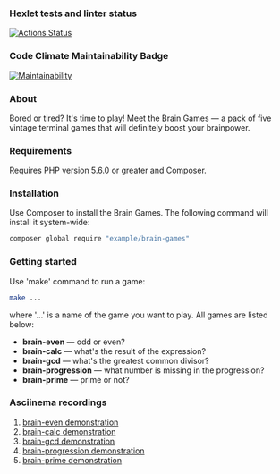 ### Hexlet tests and linter status
[![Actions Status](https://github.com/KuzinaRuslana/php-project-45/actions/workflows/hexlet-check.yml/badge.svg)](https://github.com/KuzinaRuslana/php-project-45/actions)

### Code Climate Maintainability Badge
[![Maintainability](https://api.codeclimate.com/v1/badges/6e781e83dc5dfe8348df/maintainability)](https://codeclimate.com/github/KuzinaRuslana/php-project-45/maintainability)

### About
Bored or tired? It's time to play! Meet the Brain Games — a pack of five vintage terminal games that will definitely boost your brainpower.

### Requirements
Requires PHP version 5.6.0 or greater and Composer.

### Installation
Use Composer to install the Brain Games. The following command will install it system-wide:
```bash
composer global require "example/brain-games"
```

### Getting started
Use 'make' command to run a game:
```bash
make ...
```
where '...' is a name of the game you want to play. All games are listed below:
* **brain-even** — odd or even?
* **brain-calc** — what's the result of the expression?
* **brain-gcd** — what's the greatest common divisor?
* **brain-progression** — what number is missing in the progression?
* **brain-prime** — prime or not?

### Asciinema recordings
1. [brain-even demonstration](https://asciinema.org/a/hejs1aRcORpedK0yljKdKPNTJ)
2. [brain-calc demonstration](https://asciinema.org/a/dDbehwhkP9mOYNL1ILQqMVNZs)
3. [brain-gcd demonstration](https://asciinema.org/a/QbS8K9e9Sx21YI5IpcvyRDC8f)
4. [brain-progression demonstration](https://asciinema.org/a/2k727J1ONLfMQ8KGPkZDPcmhj)
5. [brain-prime demonstration](https://asciinema.org/a/WSfFzjbzLz5zEKZUAAFWUdsYD)
